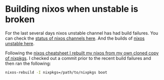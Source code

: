 # Building nixos when unstable is broken

For the last several days nixos unstable channel has had build failures.
You can check the [status of nixos channels here](https://status.nixos.org/).
And the builds of [nixos unstable here](https://hydra.nixos.org/jobset/nixos/trunk-combined).

Following the [nixos cheatsheet I rebuilt my nixos from my own cloned copy of nixpkgs](https://nixos.wiki/wiki/Cheatsheet#Build_nixos_from_nixpkgs_repo).
I checked out a commit prior to the recent build failures and then ran the following:

```sh
nixos-rebuild -I nixpkgs=/path/to/nixpkgs boot
```
